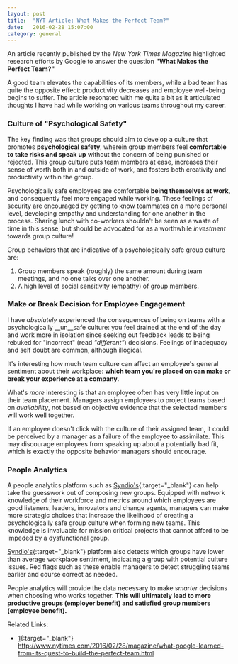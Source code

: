 ```yaml
---
layout: post
title:  "NYT Article: What Makes the Perfect Team?"
date:   2016-02-28 15:07:00
category: general
---
```


An article recently published by the *New York Times Magazine* highlighted research efforts by Google to answer the question __"What Makes the Perfect Team?"__

A good team elevates the capabilities of its members, while a bad team has quite the opposite effect: productivity decreases and employee well-being begins to suffer. The article resonated with me quite a bit as it articulated thoughts I have had while working on various teams throughout my career.

### Culture of "Psychological Safety"

The key finding was that groups should aim to develop a culture that promotes __psychological safety__, wherein group members feel __comfortable to take risks and speak up__ without the concern of being punished or rejected. This group culture puts team members at ease, increases their sense of worth both in and outside of work, and fosters both creativity and productivity within the group.

Psychologically safe employees are comfortable __being themselves at work,__ and consequently feel more engaged while working. These feelings of security are encouraged by getting to know teammates on a more personal level, developing empathy and understanding for one another in the process. Sharing lunch with co-workers shouldn't be seen as a waste of time in this sense, but should be advocated for as a worthwhile *investment* towards group culture!

Group behaviors that are indicative of a psychologically safe group culture are:

1) Group members speak (roughly) the same amount during team meetings, and no one talks over one another.
2) A high level of social sensitivity (empathy) of group members.

### Make or Break Decision for Employee Engagement

I have *absolutely* experienced the consequences of being on teams with a psychologically __un__safe culture: you feel drained at the end of the day and work more in isolation since seeking out feedback leads to being rebuked for "incorrect" (read *"different"*) decisions. Feelings of inadequacy and self doubt are common, although illogical.

It's interesting how much team culture can affect an employee's general sentiment about their workplace: __which team you're placed on can make or break your experience at a company.__

What's *more* interesting is that an employee often has very little input on their team placement. Managers assign employees to project teams based on *availability*, not based on objective evidence that the selected members will work well together.

If an employee doesn't click with the culture of their assigned team, it could be perceived by a manager as a failure of the employee to assimilate. This may discourage employees from speaking up about a potentially bad fit, which is exactly the opposite behavior managers should encourage.

### People Analytics

A people analytics platform such as [Syndio's][Syndio]{:target="_blank"} can help take the guesswork out of composing new groups. Equipped with network knowledge of their workforce and metrics around which employees are good listeners, leaders, innovators and change agents, managers can make more strategic choices that increase the likelihood of creating a psychologically safe group culture when forming new teams. This knowledge is invaluable for mission critical projects that cannot afford to be impeded by a dysfunctional group.

[Syndio's][Syndio]{:target="_blank"} platform also detects which groups have lower than average workplace sentiment, indicating a group with potential culture issues. Red flags such as these enable managers to detect struggling teams earlier and course correct as needed.

People analytics will provide the data necessary to make *smarter* decisions when choosing who works together. __This will ultimately lead to more productive groups (employer benefit) and satisfied group members (employee benefit).__

Related Links:
 - [1][New York Times]{:target="_blank"} http://www.nytimes.com/2016/02/28/magazine/what-google-learned-from-its-quest-to-build-the-perfect-team.html

[New York Times]: http://www.nytimes.com/2016/02/28/magazine/what-google-learned-from-its-quest-to-build-the-perfect-team.html
[Syndio]: http://synd.io
